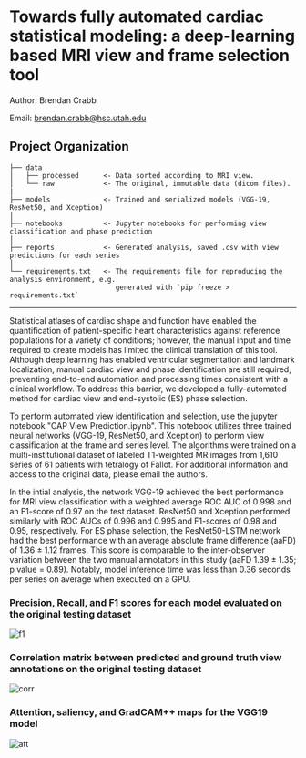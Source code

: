Towards fully automated cardiac statistical modeling: a deep-learning based MRI view and frame selection tool
==============================
Author: Brendan Crabb

Email: brendan.crabb@hsc.utah.edu


Project Organization
------------

    ├── data
    │   ├── processed      <- Data sorted according to MRI view.
    │   └── raw            <- The original, immutable data (dicom files).
    |
    ├── models             <- Trained and serialized models (VGG-19, ResNet50, and Xception)
    │
    ├── notebooks          <- Jupyter notebooks for performing view classification and phase prediction
    │
    ├── reports            <- Generated analysis, saved .csv with view predictions for each series
    │
    └── requirements.txt   <- The requirements file for reproducing the analysis environment, e.g.
                              generated with `pip freeze > requirements.txt`
                              
--------

Statistical atlases of cardiac shape and function have enabled the quantification of patient-specific heart characteristics against reference populations for a variety of conditions; however, the manual input and time required to create models has limited the clinical translation of this tool. Although deep learning has enabled ventricular segmentation and landmark localization, manual cardiac view and phase identification are still required, preventing end-to-end automation and processing times consistent with a clinical workflow. To address this barrier, we developed a fully-automated method for cardiac view and end-systolic (ES) phase selection. 

To perform automated view identification and selection, use the jupyter notebook "CAP View Prediction.ipynb". This notebook utilizes three trained neural networks (VGG-19, ResNet50, and Xception) to perform view classification at the frame and series level. The algorithms were trained on a multi-institutional dataset of labeled T1-weighted MR images from 1,610 series of 61 patients with tetralogy of Fallot. For additional information and access to the original data, please email the authors. 

In the intial analysis, the network VGG-19 achieved the best performance for MRI view classification with a weighted average ROC AUC of 0.998 and an F1-score of 0.97 on the test dataset. ResNet50 and Xception performed similarly with ROC AUCs of 0.996 and 0.995 and F1-scores of 0.98 and 0.95, respectively. For ES phase selection, the ResNet50-LSTM network had the best performance with an average absolute frame difference (aaFD) of 1.36 ± 1.12 frames. This score is comparable to the inter-observer variation between the two manual annotators in this study (aaFD 1.39 ± 1.35; p value = 0.89). Notably, model inference time was less than 0.36 seconds per series on average when executed on a GPU. 

### Precision, Recall, and F1 scores for each model evaluated on the original testing dataset

![f1](https://github.com/btcrabb/CAP-Automation/blob/master/reports/figures/f1_scores.png)

### Correlation matrix between predicted and ground truth view annotations on the original testing dataset

![corr](https://github.com/btcrabb/CAP-Automation/blob/master/reports/figures/correlation_matrix.png)

### Attention, saliency, and GradCAM++ maps for the VGG19 model
![att](https://github.com/btcrabb/CAP-Automation/blob/master/reports/figures/attention_maps.png)
